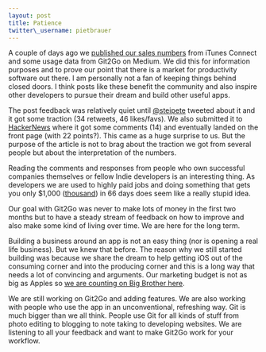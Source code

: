 ```yaml
---
layout: post
title: Patience
twitter\_username: pietbrauer
---
```


A couple of days ago we [published our sales numbers][1] from iTunes Connect and some usage data from Git2Go on Medium. We did this for information purposes and to prove our point that there is a market for productivity software out there. I am personally not a fan of keeping things behind closed doors. I think posts like these benefit the community and also inspire other developers to pursue their dream and build other useful apps.


The post feedback was relatively quiet until [@steipete][2] tweeted about it and it got some traction (34 retweets, 46 likes/favs). We also submitted it to [HackerNews][3] where it got some comments (14) and eventually landed on the front page (with 22 points?). This came as a huge surprise to us. But the purpose of the article is not to brag about the traction we got from several people but about the interpretation of the numbers.

Reading the comments and responses from people who own successful companies themselves or fellow Indie developers is an interesting thing. As developers we are used to highly paid jobs and doing something that gets you only $1,000 ([thousand][4]) in 66 days does seem like a really stupid idea.

Our goal with Git2Go was never to make lots of money in the first two months but to have a steady stream of feedback on how to improve and also make some kind of living over time. We are here for the long term.

Building a business around an app is not an easy thing (nor is opening a real life business). But we knew that before. The reason why we still started building was because we share the dream to help getting iOS out of the consuming corner and into the producing corner and this is a long way that needs a lot of convincing and arguments. Our marketing budget is not as big as Apples so [we are counting on Big Brother here][5].

We are still working on Git2Go and adding features. We are also working with people who use the app in an unconventional, refreshing way. Git is much bigger than we all think. People use Git for all kinds of stuff from photo editing to blogging to note taking to developing websites. We are listening to all your feedback and want to make Git2Go work for your workflow.

[1]:	https://medium.com/building-git2go/git2go-s-2015-sales-numbers-95280d7d5847#.x8cle9926
[2]:	https://twitter.com/steipete/status/686516319714435072
[3]:	https://news.ycombinator.com/item?id=10886663
[4]:	https://news.ycombinator.com/item?id=10893112
[5]:	http://www.apple.com/start-something-new/